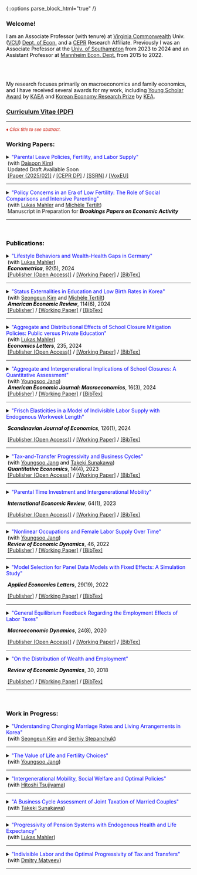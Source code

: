 {::options parse_block_html="true" /}

### Welcome!

<font color="black">I am an Associate Professor (with tenure) at <a href="http://s1030794421.onlinehome.us/government/commonwealth.html" target="_blank">Virginia Commonwealth</a> Univ. (<a href="https://en.wikipedia.org/wiki/Virginia_Commonwealth_University" target="_blank">VCU</a>) <a href="https://business.vcu.edu/academics/economics/" target="_blank">Dept. of Econ.</a> and a <a href="https://cepr.org/about/people/minchul-yum" target="_blank">CEPR</a> Research Affiliate. Previously I was an Associate Professor at the <a href="https://www.southampton.ac.uk/research/areas/economics" target="_blank">Univ. of Southampton</a> from 2023 to 2024 and an Assistant Professor at <a href="https://www.vwl.uni-mannheim.de/en/" target="_blank">Mannheim Econ. Dept.</a> from 2015 to 2022. 

<br>
<br>

My research focuses primarily on macroeconomics and family economics, and I have received several awards for my work, including <a href="https://m.mk.co.kr/news/world/10598229" target="_blank">Young Scholar Award</a> by <a href="https://kaea.org/kaea/awards/young-scholar-award/" target="_blank">KAEA</a> and <a href="https://www.yna.co.kr/view/AKR20250204078800002" target="_blank">Korean Economy Research Prize</a> by <a href="https://kea.ne.kr/kor" target="_blank">KEA</a>.</font>
<br>
### [<ins>Curriculum Vitae</ins> (PDF)](CV.pdf)

 ----
 
<font color="scarlet"><i><small>&diams; Click title to see abstract.</small></i></font>  


 
### Working Papers:

<details>
  <summary markdown="span"><font color="blue">"Parental Leave Policies, Fertility, and Labor Supply"</font><br>
  &nbsp;(with <a href="https://sites.google.com/site/fatherofseoyoon/" target="_blank">Daisoon Kim</a>)<br>
  &nbsp;Updated Draft Available Soon</i></b></summary>
  
  | **Abstract**          |
  |:---------------------------|
  | <font color="black">South Korea has been facing persistently low fertility rates and large gender gaps in labor supply. In response, the government has expanded parental leave benefits to address these challenges. To evaluate the effectiveness of these policies, we develop a quantitative, heterogeneous-household life-cycle model in which couples make joint decisions on careers, labor supply, savings, and child-related choices, including fertility, childcare, and parental leave take-up. The model is calibrated to recent Korean cohorts to replicate key patterns observed in the data, including segmented labor markets where career-oriented jobs require high entry costs and long working hours. We find that generous benefits increase fertility and reduce gender gaps in labor supply and wages by enabling more women to remain in career-oriented jobs during their child's early years, facilitating career advancement later. The positive labor supply effects are particularly strong among highly educated parents, and the policy can be self-financing through higher lifetime labor supply. Finally, we find that incentivizing joint parental leave use is more effective than mandating it and that the positive fertility effects may weaken when parents place greater emphasis on child quality---a trend observed in recent years. </font> |
  
 </details>
 &nbsp;<a href="https://minchulyum.github.io/papers/KimYum_PL_Feb2025.pdf" target="_blank"><u>[Paper (2025/02)]</u></a> / <a href="https://cepr.org/publications/dp19951" target="_blank"><u>[CEPR DP]</u></a> / <a href="https://papers.ssrn.com/sol3/papers.cfm?abstract_id=5164865" target="_blank"><u>[SSRN]</u></a>  / <a href="https://cepr.org/voxeu/columns/effects-parental-leave-policy-reforms-fertility-and-gender-gaps" target="_blank"><u>[VoxEU]</u></a>
  
 ----

<details>
  <summary markdown="span"><font color="blue">"Policy Concerns in an Era of Low Fertility: The Role of Social Comparisons and Intensive Parenting"</font><br>
  &nbsp;(with <a href="https://lukasmahler.github.io/" target="_blank">Lukas Mahler</a> and <a href="http://tertilt.vwl.uni-mannheim.de/" target="_blank">Michèle Tertilt</a>)<br>
  &nbsp;Manuscript in Preparation for <font color="black"><b><i>Brookings Papers on Economic Activity</i></b><br></summary>
 </details>
 
 ----
 
  
 
 <br>

 
### Publications:

 <details>
  <summary markdown="span"><font color="blue">"Lifestyle Behaviors and Wealth-Health Gaps in Germany"</font><br>
  &nbsp;(with <a href="https://lukasmahler.github.io/" target="_blank">Lukas Mahler</a>)<br>
  &nbsp;<font color="black"><b><i>Econometrica</i></b>, 92(5), 2024</font></summary>
  
  | **Abstract**          |
  |:---------------------------|
  | <font color="black">We document significant gaps in wealth across health status over the life cycle in Germany---a country with a universal healthcare system and negligible out-of-pocket medical expenses. To investigate the underlying sources of these wealth-health gaps, we build a heterogeneous-agent life-cycle model in which health and wealth evolve endogenously. In the model, agents exert efforts to lead a healthy lifestyle, which helps maintain good health status in the future. Effort choices, or lifestyle behaviors, are subject to adjustment costs to capture their habitual nature in the data. We find that our estimated model generates the great majority of the empirical wealth gaps by health and quantify the role of earnings and savings channels through which health affects these gaps. We show that variations in individual health efforts account for around a quarter of the model-generated wealth gaps by health, illustrating their role as an amplification mechanism behind the gaps. </font> |
  | DOI: <a href="https://doi.org/10.3982/ECTA20603" target="_blank"><u>https://doi.org/10.3982/ECTA20603</u></a> |
  
 </details>
 &nbsp;<a href="https://www.econometricsociety.org/publications/econometrica/2024/09/01/Lifestyle-Behaviors-and-Wealth-Health-Gaps-in-Germany" target="_blank"><u>[Publisher (Open Access)]</u></a> / <a href="https://minchulyum.github.io/papers/MahlerYum-Aug2024.pdf" target="_blank"><u>[Working Paper]</u></a> / <a href="https://minchulyum.github.io/papers/MahlerYumECTA2024.txt" target="_blank"><u>[BibTex]</u></a>
 
----

<details>
  <summary markdown="span"><font color="blue">"Status Externalities in Education and Low Birth Rates in Korea"</font><br>
  &nbsp;(with <a href="https://sites.google.com/site/sekimphd/" target="_blank">Seongeun Kim</a> and <a href="http://tertilt.vwl.uni-mannheim.de/" target="_blank">Michèle Tertilt</a>)<br>
  &nbsp;<font color="black"><b><i>American Economic Review</i></b>, 114(6), 2024</font></summary>
  
  | **Abstract**          |
  |:---------------------------|
  | <font color="black">East Asians, especially South Koreans, appear to be preoccupied with their offspring's education---most children spend time in expensive private institutes and in cram schools in the evenings and on weekends. At the same time, South Korea currently has the lowest total fertility rate in the world. Motivated by novel empirical evidence on spillovers in private education spending, we propose a theory with status externalities  and endogenous fertility that connects these two facts. Using a quantitative heterogeneous-agent model calibrated to Korea, we find that fertility would be 28% higher in the absence of the status externality and that childlessness in the poorest quintile would fall from five to less than one percent. We then explore the effects of various government policies. A pro-natal transfer or an education tax can increase fertility and reduce education spending, with heterogeneous effects across the income distribution.  The policy mix that maximizes the current generation's welfare consists of an education tax of 22% and moderate pro-natal transfers. This would raise average fertility by about 11% and decrease education spending by 39%.  Although this policy increases the welfare of the current generation, it may not do the same for future generations as it lowers their human capital. </font> |
  | DOI: <a href="https://doi.org/10.1257/aer.20220583" target="_blank"><u>https://doi.org/10.1257/aer.20220583</u></a> |
  
 </details>
 &nbsp;<a href="https://www.aeaweb.org/articles?id=10.1257/aer.20220583" target="_blank"><u>[Publisher]</u></a> / <a href="https://minchulyum.github.io/papers/KTY-Oct2023.pdf" target="_blank"><u>[Working Paper]</u></a> / <a href="https://minchulyum.github.io/papers/KimTertiltYum2024AER.txt" target="_blank"><u>[BibTex]</u></a>
  
 ----

 <details>
  <summary markdown="span"><font color="blue">"Aggregate and Distributional Effects of School Closure Mitigation Policies: Public versus Private Education"</font><br>
  &nbsp;(with <a href="https://lukasmahler.github.io/" target="_blank">Lukas Mahler</a>)<br>
  &nbsp;<font color="black"><b><i>Economics Letters</i></b>, 235, 2024</font></summary>
  
  | **Abstract**          |
  |:---------------------------|
  | <font color="black">Recent studies highlight the adverse effects of school closures in terms of average lifetime income loss, cross-sectional inequality, and intergenerational mobility. We use a simple model of human capital formation to compare two policy instruments that can address these negative consequences: direct public provision, such as through an extension of school time, and the provision of private education subsidies. We demonstrate that the effects of these policies on inequality and mobility depend crucially on the degree of substitutability between private and public inputs in the production of human capital. </font> |
  | DOI: <a href="https://doi.org/10.1016/j.econlet.2024.111517" target="_blank"><u>https://doi.org/10.1016/j.econlet.2024.111517</u></a> |
 
 </details>
 &nbsp;<a href="https://www.sciencedirect.com/science/article/pii/S0165176524000016" target="_blank"><u>[Publisher (Open Access)]</u></a> / <a href="https://minchulyum.github.io/papers/MahlerYum_EL2023.pdf" target="_blank"><u>[Working Paper]</u></a> / <a href="https://minchulyum.github.io/papers/MahlerYum2024EL.txt" target="_blank"><u>[BibTex]</u></a>

 ----
 <details>
  <summary markdown="span"><font color="blue">"Aggregate and Intergenerational Implications of School Closures: A Quantitative Assessment"</font><br>
  &nbsp;(with <a href="https://sites.google.com/site/youngsoojangecon/" target="_blank">Youngsoo Jang</a>)<br>
  &nbsp;<font color="black"><b><i>American Economic Journal: Macroeconomics</i></b>, 16(3), 2024</font></summary>
  
  | **Abstract**          |
  |:---------------------------|
  | <font color="black">This paper quantitatively investigates the medium- and long-term macroeconomic and distributional consequences of school closures through intergenerational channels. The model economy is a dynastic overlapping generations general equilibrium model in which schools, in the form of public education investments, complement parental investments in producing children's human capital. We find that unexpected school closure shocks have long-lasting adverse effects on macroeconomic aggregates and reduce intergenerational mobility, especially among older children. Higher substitutability between public and private investments induces smaller damages in the aggregate economy and the affected children's lifetime income, while exacerbating negative impacts on intergenerational mobility and inequality.</font> |
  | DOI: <a href="https://doi.org/10.1257/mac.20200442" target="_blank"><u>https://doi.org/10.1257/mac.20200442</u></a> |
  
 </details>
 &nbsp;<a href="https://doi.org/10.1257/mac.20200442" target="_blank"><u>[Publisher]</u></a> / <a href="https://minchulyum.github.io/papers/JY_SchoolClosure_AEJrev_Final.pdf" target="_blank"><u>[Working Paper]</u></a> / <a href="https://minchulyum.github.io/papers/JangYum2024AEJMac.txt" target="_blank"><u>[BibTex]</u></a>
 
----
 <details>
  <summary markdown="span"><font color="blue">"Frisch Elasticities in a Model of Indivisible Labor Supply with Endogenous Workweek Length"</font>
  
  &nbsp;<font color="black"><b><i>Scandinavian Journal of Economics</i></b>, 126(1), 2024</font></summary>
    
  | **Abstract**          |
  |:---------------------------|
  | <font color="black">This paper provides an extension of the classical indivisible labor supply model where a large macro Frisch elasticity is reconciled with a small micro counterpart. Households take as given state-dependent hours per worker, shaped by a nonlinear mapping from hours worked to labor services and employment frictions, and make intertemporal labor supply decisions. In the standard indivisible labor supply model, aggregate fluctuations are independent of the individual preference parameter that governs the intensive margin elasticity. In my model, however, they are connected through the extensive margin whose elasticity is empirically reasonable and is shaped by the individual preference parameter.</font> |    
  | DOI: <a href="https://doi.org/10.1111/sjoe.12544" target="_blank"><u>https://doi.org/10.1111/sjoe.12544</u></a> |
  
 </details>
 &nbsp;<a href="https://doi.org/10.1111/sjoe.12544" target="_blank"><u>[Publisher (Open Access)]</u></a> / <a href="https://minchulyum.github.io/papers/IndivisibleLaborStateDepHours_Final_SJE.pdf"><u>[Working Paper]</u></a> / <a href="https://minchulyum.github.io/papers/YumSJOE2024.txt" target="_blank"><u>[BibTex]</u></a>
 
 ---- 
<details>
  <summary markdown="span"><font color="blue">"Tax-and-Transfer Progressivity and Business Cycles"</font><br>
  &nbsp;(with <a href="https://sites.google.com/site/youngsoojangecon/" target="_blank">Youngsoo Jang</a> and <a href="https://tkksnk.github.io/" target="_blank">Takeki Sunakawa</a>)<br>
  &nbsp;<font color="black"><b><i>Quantitative Economics</i></b>, 14(4), 2023</font></summary>
    
  | **Abstract**          |
  |:---------------------------|
  | <font color="black">This paper studies how tax-and-transfer progressivity influences aggregate fluctuations when interacting with household heterogeneity. Using a simple static model of the extensive margin labor supply, we analytically characterize how a degree of progressivity influences differential labor supply responses to aggregate conditions across heterogeneous households. We then build a quantitative dynamic general equilibrium model with both idiosyncratic and aggregate productivity shocks and show that it delivers moderately procyclical average labor productivity and a large cyclical volatility of aggregate hours relative to output. Our quantitative exercises suggest that progressivity at the bottom of the income distribution shaped by the phasing out of transfers is key for these findings. Finally, we provide suggestive empirical evidence on the heterogeneity of employment responses across the wage distribution.</font> |
  | DOI: <a href="https://doi.org/10.3982/QE1568" target="_blank"><u>https://doi.org/10.3982/QE1568</u></a> |
    
 </details>
 &nbsp;<a href="https://doi.org/10.3982/QE1568" target="_blank"><u>[Publisher (Open Access)]</u></a> / <a href="https://minchulyum.github.io/papers/HAT_Final.pdf" target="_blank"><u>[Working Paper]</u></a> / <a href="https://minchulyum.github.io/papers/JangSunakawaYumQE2023.txt" target="_blank"><u>[BibTex]</u></a>
   
 ----  
<details>
  <summary markdown="span"><font color="blue">"Parental Time Investment and Intergenerational Mobility"</font>
  
  &nbsp;<font color="black"><b><i>International Economic Review</i></b>, 64(1), 2023</font></summary>
    
  | **Abstract**          |
  |:---------------------------|
  | <font color="black">This paper constructs an overlapping generations general equilibrium model to explore the extent to which heterogeneity in time investment shapes intergenerational mobility of lifetime income. The calibrated model successfully accounts for untargeted distributional aspects of income mobility, which are captured in the income quintile transition matrix. Counterfactual exercises show that removing heterogeneity in parental time investment reduces intergenerational persistence by around 7-8% for early childhood but only marginally in later childhood. Since parental time and monetary investments are poor substitutes for human capital development in early childhood, parental time investment during this period serves as a mechanism that amplifies the transmission of the parents' economic status to their children. Policy experiments find that an asset-tested subsidy for parental monetary investments in early childhood can raise intergenerational mobility in a cost-effective way, though it reduces mobility substantially if given to parents with older school-aged children.</font> |    
  | DOI: <a href="https://doi.org/10.1111/iere.12602" target="_blank"><u>https://doi.org/10.1111/iere.12602</u></a> |
  
 </details>
 &nbsp;<a href="https://doi.org/10.1111/iere.12602" target="_blank"><u>[Publisher (Open Access)]</u></a> / <a href="https://minchulyum.github.io/papers/ParentalTimeIntergenMobility_IER_Final.pdf" target="_blank"><u>[Working Paper]</u></a> / <a href="https://minchulyum.github.io/papers/YumIER2023.txt" target="_blank"><u>[BibTex]</u></a>
 
 ---- 
<details>
  <summary markdown="span"><font color="blue">"Nonlinear Occupations and Female Labor Supply Over Time"</font><br>
  &nbsp;(with <a href="https://sites.google.com/site/youngsoojangecon/" target="_blank">Youngsoo Jang</a>)<br>
  &nbsp;<font color="black"><b><i>Review of Economic Dynamics</i></b>, 46, 2022</font></summary>
    
  | **Abstract**          |
  |:---------------------------|
  | <font color="black">Long hours worked associated with higher hourly wages are common to many occupations, known as nonlinear occupations. Over the last four decades, both the share of workers in nonlinear occupations and their relative wage premium have been increasing. Females in particular have been facing rising experience premiums, especially in these types of occupations. We quantitatively explore how these changes have affected the female labor supply over time using a quantitative, dynamic general equilibrium model of occupational choice and labor supply at both the extensive and intensive margins. Our decomposition analysis finds that rising experience premiums are important in explaining the intensive margin of female labor supply, which has continued to increase even in the most recent period. Meanwhile, technical changes biased toward nonlinear occupations help to explain recent stagnating female employment rates. Finally, a counterfactual experiment suggests that, if the barrier aspects of nonlinearities had instead gradually vanished, female employment over this same time period would have been considerably higher at the expense of significantly lower labor supplies at the intensive margin.</font> |  
  | DOI: <a href="https://doi.org/10.1016/j.red.2021.07.004" target="_blank"><u>https://doi.org/10.1016/j.red.2021.07.004</u></a> |  
  
 </details>
 &nbsp;<a href="https://doi.org/10.1016/j.red.2021.07.004" target="_blank"><u>[Publisher]</u></a> / <a href="https://www.vwl.uni-mannheim.de/media/Lehrstuehle/vwl/Yum/Paper/JY_NLOccFemaleLS_Final.pdf" target="_blank"><u>[Working Paper]</u></a> / <a href="https://minchulyum.github.io/papers/JangYumRED2022.txt" target="_blank"><u>[BibTex]</u></a>
  
 ----
 <details>
  <summary markdown="span"><font color="blue">"Model Selection for Panel Data Models with Fixed Effects: A Simulation Study"</font>
    
  &nbsp;<font color="black"><b><i>Applied Economics Letters</i></b>, 29(19), 2022</font></summary>
  
  | **Abstract**          |
  |:---------------------------|
  | <font color="black">This study considers model selection criteria, such as the Akaike's Information Criterion (AIC), the corrected Akaike's Information Criterion (AICc), and the Bayesian Information Criterion (BIC), for panel data models with fixed effects. Applying these information criteria to fixed effects panel models is not a trivial matter due to the incidental parameter problem that might adversely affect their practical performance, especially when it comes to short panel data. Monte Carlo experiments suggest that the information criteria are quite successful in selecting the true model. In particular, the AICc and the AIC operate successfully unless a time dimension is extremely small.</font> |
  | DOI: <a href="https://dx.doi.org/10.1080/13504851.2021.1962505" target="_blank"><u>https://dx.doi.org/10.1080/13504851.2021.1962505</u></a> |  
  
 </details>
 &nbsp;<a href="https://www.tandfonline.com/doi/abs/10.1080/13504851.2021.1962505" target="_blank"><u>[Publisher]</u></a> / <a href="https://www.vwl.uni-mannheim.de/media/Lehrstuehle/vwl/Yum/Paper/ModelSelectionFE_v3_Short_Revised.pdf" target="_blank"><u>[Working Paper]</u></a> / <a href="https://minchulyum.github.io/papers/YumAEL2022.txt" target="_blank"><u>[BibTex]</u></a>
 
 ----
 <details>
  <summary markdown="span"><font color="blue">"General Equilibrium Feedback Regarding the Employment Effects of Labor Taxes"</font>
    
  &nbsp;<font color="black"><b><i>Macroeconomic Dynamics</i></b>, 24(8), 2020</font></summary>
  
  | **Abstract**          |
  |:---------------------------|
  | <font color="black">A higher labor tax rate increases the equilibrium real interest rate and reduces the equilibrium wage in a heterogeneous-agent model with endogenous savings and indivisible labor supply decisions. I show that these general equilibrium (GE) adjustments, in particular of the real interest rate, reinforce the negative employment impact of higher labor taxes. However, the representative-agent version of the model, which generates similar aggregate employment responses to labor tax changes, implies that GE feedback is neutral. The cross-country panel data reveal that the negative association between labor tax rates and the extensive margin labor supply is significantly and robustly weaker in small open economies where the interest rate is less tightly linked to domestic circumstances. This empirical evidence supports the transmission mechanism of labor tax changes for employment in the heterogeneous-agent model.</font> |
  | DOI: <a href="https://doi.org/10.1017/S1365100519000087" target="_blank"><u>https://doi.org/10.1017/S1365100519000087</u></a> |  
  
  </details>
  &nbsp;<a href="https://www.cambridge.org/core/journals/macroeconomic-dynamics/article/general-equilibrium-feedback-regarding-the-employment-effects-of-labor-taxes/272B245BF35356A10062609E215D545D" target="_blank"><u>[Publisher (Open Access)]</u></a> / <a href="https://minchulyum.github.io/papers/EmpTaxGE_revised_final_combined.pdf" target="_blank"><u>[Working Paper]</u></a> / <a href="https://minchulyum.github.io/papers/YumMD2020.txt" target="_blank"><u>[BibTex]</u></a>
  
  ----
  <details>
  <summary markdown="span"><font color="blue">"On the Distribution of Wealth and Employment"</font>
    
  &nbsp;<font color="black"><b><i>Review of Economic Dynamics</i></b>, 30, 2018</font></summary>
  
  | **Abstract**          |
  |:---------------------------|
  | <font color="black">In the United States, the employment rate is nearly flat across wealth quintiles with the exception of the first quintile. Correlations between wealth and employment are close to zero or moderately positive. However, incomplete markets models with a standard utility function counterfactually generate a strongly negative relationship between wealth and employment. Using a fairly standard incomplete markets model calibrated to match the distribution of wealth, I find that government transfers and capital income taxation increase the (non-targeted) correlations between wealth and employment substantially, bringing the model closer to the data. As the model's fit with the distribution of wealth and employment improves, I find that the precautionary motive of labor supply is mitigated, thereby raising aggregate labor supply elasticities substantially.</font> |
  | DOI: <a href="https://doi.org/10.1016/j.red.2018.04.001" target="_blank"><u>https://doi.org/10.1016/j.red.2018.04.001</u></a> | 
  
  </details>
  &nbsp;<a href="https://www.sciencedirect.com/science/article/abs/pii/S1094202518301613" target="_blank"><u>[Publisher]</u></a> / <a href="https://minchulyum.github.io/papers/WealthEmp_final.pdf" target="_blank"><u>[Working Paper]</u></a> / <a href="https://minchulyum.github.io/papers/YumRED2018.txt" target="_blank"><u>[BibTex]</u></a>
  
  ----
<br>


### Work in Progress:
<details>
  <summary markdown="span"><font color="blue">"Understanding Changing Marriage Rates and Living Arrangements in Korea"</font><br>
  &nbsp;(with <a href="https://sites.google.com/site/sekimphd/" target="_blank">Seongeun Kim</a> and <a href="https://sites.google.com/site/sstepanchuk/" target="_blank">Serhiy Stepanchuk</a>)</summary>
  
 </details>
 
 ----
 <details>
  <summary markdown="span"><font color="blue">"The Value of Life and Fertility Choices"</font><br>
  &nbsp;(with <a href="https://sites.google.com/site/youngsoojangecon/" target="_blank">Youngsoo Jang</a>)</summary>
  
 </details>
 
 ----
<details>
  <summary markdown="span"><font color="blue">"Intergenerational Mobility, Social Welfare and Optimal Policies"</font><br>
  &nbsp;(with <a href="https://sites.google.com/site/hitoshitsujiyama/" target="_blank">Hitoshi Tsujiyama</a>)</summary>
  
 </details>
 
 ----
 <details>
  <summary markdown="span"><font color="blue">"A Business Cycle Assessment of Joint Taxation of Married Couples"</font><br>
  &nbsp;(with <a href="https://tkksnk.github.io/" target="_blank">Takeki Sunakawa</a>)</summary>
  
 </details>
 
 ----
 
 <details>
  <summary markdown="span"><font color="blue">"Progressivity of Pension Systems with Endogenous Health and Life Expectancy"</font><br>
  &nbsp;(with <a href="https://lukasmahler.github.io/" target="_blank">Lukas Mahler</a>)</summary>
  
 </details>
 
 ----
 
  
 <details>
  <summary markdown="span"><font color="blue">"Indivisible Labor and the Optimal Progressivity of Tax and Transfers"</font><br>
  &nbsp;(with <a href="https://www.sites.google.com/site/dimitrymatveev/" target="_blank">Dmitry Matveev</a>)</summary>
  
 </details>
 
 ----
 <br>
 
